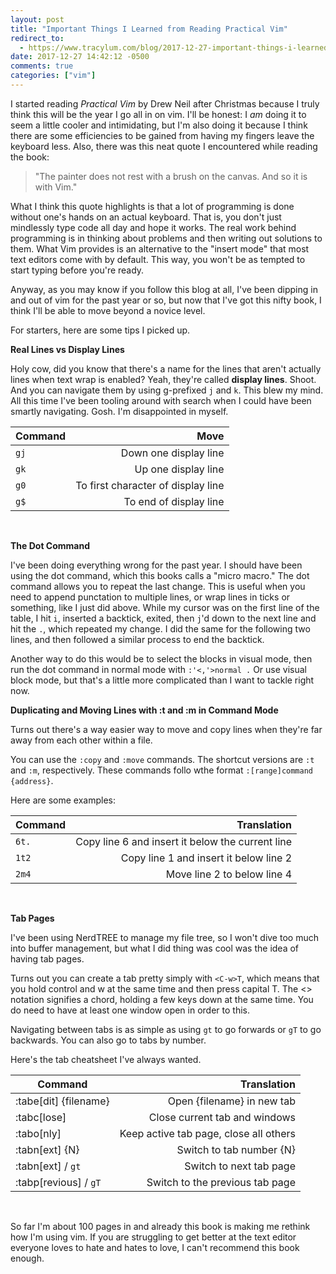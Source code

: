 ```yaml
---
layout: post
title: "Important Things I Learned from Reading Practical Vim"
redirect_to:
  - https://www.tracylum.com/blog/2017-12-27-important-things-i-learned-from-reading-practical-vim/
date: 2017-12-27 14:42:12 -0500 
comments: true
categories: ["vim"]
---
```


I started reading _Practical Vim_ by Drew Neil after Christmas because I
truly think this will be the year I go all in on vim. I'll be honest: I _am_
doing it to seem a little cooler and intimidating, but I'm also doing it
because I think there are some efficiencies to be gained from having my
fingers leave the keyboard less. Also, there was this neat quote I
encountered while reading the book: 

>"The painter does not rest with a brush
on the canvas. And so it is with Vim."

What I think this quote highlights is
that a lot of programming is done without one's hands on an actual keyboard.
That is, you don't just mindlessly type code all day and hope it works. The real work
behind programming is in thinking about problems and then writing out
solutions to them. What Vim provides is an alternative to the "insert mode"
that most text editors come with by default. This way, you won't be as
tempted to start typing before you're ready.

Anyway, as you may know if you follow this blog at all, I've been dipping in
and out of vim for the past year or so, but now that I've got this nifty
book, I think I'll be able to move beyond a novice level. 

For starters, here are some tips I picked up.

**Real Lines vs Display Lines**

Holy cow, did you know that there's a name for the lines that aren't
actually lines when text wrap is enabled? Yeah, they're called **display
lines**. Shoot. And you can navigate them by using g-prefixed `j` and `k`.
This blew my mind. All this time I've been tooling around with search when I
could have been smartly navigating. Gosh. I'm disappointed in myself.

| Command | Move |
|---------|------:|
|`gj`      | Down one display line|
|`gk`      | Up one display line|
|`g0`      | To first character of display line|
|`g$`      | To end of display line |

<br>

**The Dot Command**

I've been doing everything wrong for the past year. I should have been using
the dot command, which this books calls a "micro macro." The dot command
allows you to repeat the last change. This is useful when you need to append
punctation to multiple lines, or wrap lines in ticks or something, like I
just did above. While my cursor was on the first line of the table, I hit
`i`, inserted a backtick, exited, then `j`'d down to the next line and hit
the `.`, which repeated my change. I did the same for the following two
lines, and then followed a similar process to end the backtick.

Another way to do this would be to select the blocks in visual mode, then
run the dot command in normal mode with `:'<,'>normal .` Or use visual block
mode, but that's a little more complicated than I want to tackle right now. 

**Duplicating and Moving Lines with :t and :m in Command Mode**

Turns out there's a way easier way to move and copy lines when they're far
away from each other within a file.

You can use the `:copy` and `:move` commands. The shortcut versions are `:t`
and `:m`, respectively. These commands follo wthe format `:[range]command
{address}`.

Here are some examples:

|Command | Translation|
|--------|------------:|
|`6t.` | Copy line 6 and insert it below the current line|
|`1t2` | Copy line 1 and insert it below line 2|
|`2m4` | Move line 2 to below line 4|

<br>

**Tab Pages**

I've been using NerdTREE to manage my file tree, so I won't dive too much
into buffer management, but what I did thing was cool was the idea of having
tab pages.

Turns out you can create a tab pretty simply with `<C-w>T`, which means that
you hold control and w at the same time and then press capital T. The <>
notation signifies a chord, holding a few keys down at the same time. You do
need to have at least one window open in order to this.

Navigating between tabs is as simple as using `gt` to go forwards or `gT` to
go backwards. You can also go to tabs by number.

Here's the tab cheatsheet I've always wanted.

|Command | Translation|
|--------|------------:|
|:tabe[dit] {filename} | Open {filename} in new tab |
|:tabc[lose] | Close current tab and windows | 
|:tabo[nly] | Keep active tab page, close all others |
|:tabn[ext] {N} | Switch to tab number {N} |
|:tabn[ext] / `gt` | Switch to next tab page |
|:tabp[revious] / `gT` | Switch to the previous tab page |

<br>

So far I'm about 100 pages in and already this book is making me rethink how
I'm using vim. If you are struggling to get better at the text editor
everyone loves to hate and hates to love, I can't recommend this book
enough.


